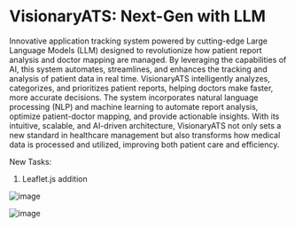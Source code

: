 # VisionaryATS: Next-Gen with LLM

Innovative application tracking system powered by cutting-edge Large Language Models (LLM) designed to revolutionize how patient report analysis and doctor mapping are managed. 
By leveraging the capabilities of AI, this system automates, streamlines, and enhances the tracking and analysis of patient data in real time. 
VisionaryATS intelligently analyzes, categorizes, and prioritizes patient reports, helping doctors make faster, more accurate decisions. 
The system incorporates natural language processing (NLP) and machine learning to automate report analysis, optimize patient-doctor mapping, and provide actionable insights. 
With its intuitive, scalable, and AI-driven architecture, VisionaryATS not only sets a new standard in healthcare management but also transforms how medical data is processed and utilized, improving both patient care and efficiency.

New Tasks:
1. Leaflet.js addition

![image](https://github.com/user-attachments/assets/c52cbbdc-6ae5-47c5-acd5-b1aaa9cc0771)

![image](https://github.com/user-attachments/assets/94427bc6-c23f-4850-9cff-ed78bf4d5863)

